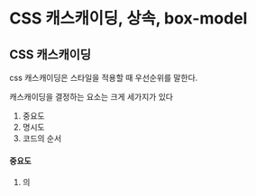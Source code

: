 # CSS 캐스캐이딩, 상속, box-model



## CSS 캐스캐이딩

css 캐스캐이딩은 스타일을 적용할 때 우선순위를 말한다.



캐스캐이딩을 결정하는 요소는 크게 세가지가 있다

1. 중요도
2. 명시도
3. 코드의 순서



#### 중요도

1. <head>의 <style>

2. <head>의 <style> 내의 @import

3. <link>로 연결된 CSS 파일

4. <link>로 연결된 CSS 파일 내의 @import

5. 브라우저의 기본 CSS



#### 명시도

1. !important
2. inline 스타일
3. 아이디 selector
4. 클래스 / 가상 선택자
5. 태그 선택자
6. 상속된 스타일



#### 코드 순서

늦게 선언된 스타일이 우선 적용된다.



#### Specificity Calculator

점수로 매겨서 값이 높은것을 선택

- [링크](https://specificity.keegan.st/)



## CSS 상속

상속이란 상위(부모, 조상) 요소에 적용된 프로퍼티를 하위(자식, 자손) 요소가 물려 받는 것을 의미한다. 상속 기능이 없다면 각 요소의 Rule set에 프로퍼티를 매번 각각 지정해야 한다.

하지만 모든 프로퍼티가 상속되는 것은 아니다. **프로퍼티 중에는 상속이 되는 것과 되지 않는 것이 있다.**



|       property        | Inherit |
| :-------------------: | :-----: |
|     width/height      |   no    |
|        margin         |   no    |
|        padding        |   no    |
|        border         |   no    |
|      box-sizing       |   no    |
|        display        |   no    |
|      visibility       |   yes   |
|        opacity        |   yes   |
|      background       |   no    |
|         font          |   yes   |
|         color         |   yes   |
|      line-height      |   yes   |
|      text-align       |   yes   |
|    vertical-align     |   no    |
|    text-decoration    |   no    |
|      white-space      |   yes   |
|       position        |   no    |
| top/right/bottom/left |   no    |
|        z-index        |   no    |
|       overflow        |   no    |
|         float         |   no    |



## CSS 박스 모델



![](http://tcpschool.com/lectures/img_css_boxmodel.png)

 

1. 내용(content) : 텍스트나 이미지가 들어있는 박스의 실질적인 내용 부분이다.

2. 패딩(padding) : 내용과 테두리 사이의 간격이다. 패딩은 눈에 보이지 않는다.

3. 테두리(border) : 내용와 패딩 주변을 감싸는 테두리이다.

4. 마진(margin) : 테두리와 이웃하는 요소 사이의 간격이다. 마진은 눈에 보이지 않는다.
